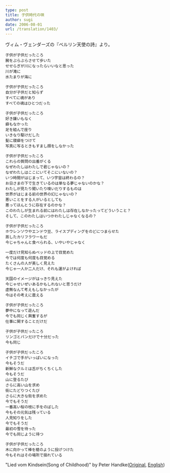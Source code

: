 ```yaml
---
type: post
title: 子供時代の唄
author: sugi
date: 2006-08-01
url: /translation/1403/
---
```

ヴィム・ヴェンダーズの『ベルリン天使の詩』より。


    子供が子供だったころ
    腕をぶらぶらさせて歩いた
    せせらぎが川になったらいいなと思った
    川が滝に
    水たまりが海に

    子供が子供だったころ
    自分が子供だと知らず
    すべてに魂があり
    すべての魂はひとつだった

    子供が子供だったころ
    好き嫌いもなく
    癖もなかった
    足を組んで座り
    いきなり駆けだした
    髪に寝癖をつけて
    写真に写るときもすまし顔をしなかった

    子供が子供だったころ
    これらの質問の出番がくる
    なぜわたしはわたしで君じゃないの？
    なぜわたしはここにいてそこにいないの？
    いつ時間がはじまって、いつ宇宙は終わるの？
    お日さまの下で生きているのは単なる夢じゃないのかな？
    わたしが見たり聞いたり嗅いだりするものは
    世界がはじまる前の世界の幻じゃないの？
    悪いことをする人がいるとしても
    悪ってほんとうに存在するのかな？
    このわたしが生まれる前にはわたしは存在しなかったってどういうこと？
    そして、このわたしはいつかわたしじゃなくなるの？

    子供が子供だったころ
    ホウレンソウやエンドウ豆、ライスプディングをのどにつまらせた
    蒸したカリフラワーもだ
    今じゃちゃんと食べられる、いやいやじゃなく

    一度だけ見知らぬベッドの上で目覚めた
    今では何度も何度も目覚める
    たくさんの人が美しく見えた
    今じゃ一人か二人だけ、それも運がよければ

    天国のイメージがはっきり見えた
    今じゃせいぜいあるかもしれないと思うだけ
    虚無なんて考えもしなかったが
    今はその考えに震える

    子供が子供だったころ
    夢中になって遊んだ
    今でも同じく興奮するが
    仕事に関することだけだ

    子供が子供だったころ
    リンゴとパンだけで十分だった
    今も同じ

    子供が子供だったころ
    イチゴで手がいっぱいになった
    今もそうだ
    新鮮なクルミは舌がちくちくした
    今もそうだ
    山に登るたび
    さらに高い山を求め
    街にたどりつくたび
    さらに大きな街を求めた
    今でもそうだ
    一番高い桜の枝に手をのばした
    今もその元気は残っている
    人見知りをした
    今でもそうだ
    最初の雪を待った
    今でも同じように待つ

    子供が子供だったころ
    木に向かって棒を槍のように投げつけた
    今もそれはその場所で揺れている


"Lied vom Kindsein(Song of Childhood)" by Peter Handke(<a href="http://www.wim-wenders.com/movies/movies_spec/wingsofdesire/wod-song-of-childhood-german.htm" onclick="_gaq.push(['_trackEvent', 'outbound-article', 'http://www.wim-wenders.com/movies/movies_spec/wingsofdesire/wod-song-of-childhood-german.htm', 'Original']);" >Original</a>, <a href="http://www.wim-wenders.com/movies/movies_spec/wingsofdesire/wod-song-of-childhood.htm" onclick="_gaq.push(['_trackEvent', 'outbound-article', 'http://www.wim-wenders.com/movies/movies_spec/wingsofdesire/wod-song-of-childhood.htm', 'English']);" >English</a>)
